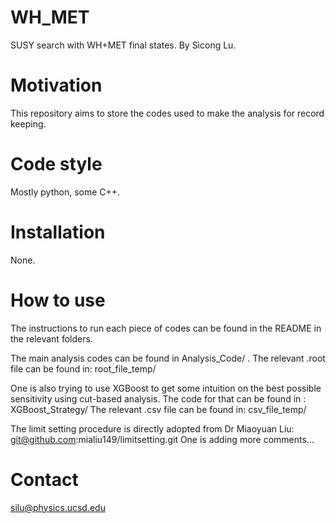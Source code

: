 # WH_MET
SUSY search with WH+MET final states.
By Sicong Lu.

# Motivation
This repository aims to store the codes used to make the analysis for record keeping.

# Code style
Mostly python, some C++.

# Installation
None.

# How to use
The instructions to run each piece of codes can be found in the README in the relevant folders.

The main analysis codes can be found in Analysis_Code/ .
The relevant .root file can be found in:
root_file_temp/

One is also trying to use XGBoost to get some intuition on the best possible sensitivity using cut-based analysis. The code for that can be found in : XGBoost_Strategy/
The relevant .csv file can be found in:
csv_file_temp/

The limit setting procedure is directly adopted from Dr Miaoyuan Liu: git@github.com:mialiu149/limitsetting.git
One is adding more comments...

# Contact
silu@physics.ucsd.edu